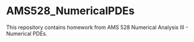 # AMS528_NumericalPDEs
This repository contains homework from AMS 528 Numerical Analysis III - Numerical PDEs.
